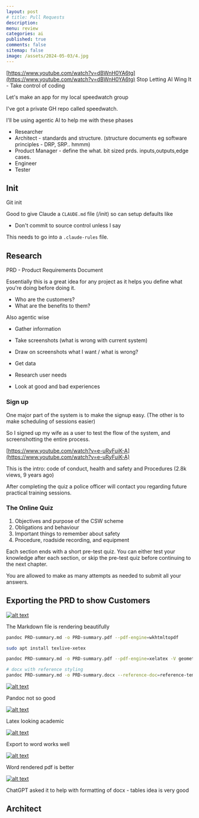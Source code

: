```yaml
---
layout: post
# title: Pull Requests 
description: 
menu: review
categories: ai 
published: true 
comments: false     
sitemap: false
image: /assets/2024-05-03/4.jpg
---
```


<!-- [![alt text](/assets/2025-08-30/6.jpg "Volcano")](/assets/2025-08-30/6.jpg) -->

[https://www.youtube.com/watch?v=dBWnH0YA6tg](https://www.youtube.com/watch?v=dBWnH0YA6tg) Stop Letting AI Wing It - Take control of coding

Let's make an app for my local speedwatch group

I've got a private GH repo called speedwatch.

I'll be using agentic AI to help me with these phases

- Researcher
- Architect - standards and structure. (structure documents eg software principles - DRP, SRP.. hmmm)
- Product Manager - define the what. bit sized prds. inputs,outputs,edge cases.
- Engineer
- Tester

## Init

Git init

Good to give Claude a `CLAUDE.md` file (/init) so can setup defaults like

- Don't commit to source control unless I say

This needs to go into a `.claude-rules` file.

## Research

PRD - Product Requirements Document

Essentially this is a great idea for any project as it helps you define what you're doing before doing it. 

- Who are the customers?
- What are the benefits to them?

Also agentic wise

- Gather information
- Take screenshots (what is wrong with current system)
- Draw on screenshots what I want / what is wrong?

- Get data
- Research user needs
- Look at good and bad experiences


### Sign up

One major part of the system is to make the signup easy. (The other is to make scheduling of sessions easier)

So I signed up my wife as a user to test the flow of the system, and screenshotting the entire process.

[https://www.youtube.com/watch?v=e-uRyFuiK-A](https://www.youtube.com/watch?v=e-uRyFuiK-A)

This is the intro: code of conduct, health and safety and Procedures (2.8k views, 9 years ago)

After completing the quiz a police officer will contact you regarding future practical training sessions.

### The Online Quiz

1. Objectives and purpose of the CSW scheme
2. Obligations and behaviour
3. Important things to remember about safety
4. Procedure, roadside recording, and equipment

Each section ends with a short pre-test quiz. You can either test your knowledge after each section, or skip the pre-test quiz before continuing to the next chapter.

You are allowed to make as many attempts as needed to submit all your answers.


## Exporting the PRD to show Customers

[![alt text](/assets/2025-09-04/1.jpg "Render of MD really good")](/assets/2025-09-04/1.jpg)

The Markdown file is rendering beautifully

```bash
pandoc PRD-summary.md -o PRD-summary.pdf --pdf-engine=wkhtmltopdf

sudo apt install texlive-xetex

pandoc PRD-summary.md -o PRD-summary.pdf --pdf-engine=xelatex -V geometry:margin=1in -V fontsize=11pt

# docx with reference styling
pandoc PRD-summary.md -o PRD-summary.docx --reference-doc=reference-template.docx
```

[![alt text](/assets/2025-09-04/2.jpg "Pandoc Not so good")](/assets/2025-09-04/2.jpg)

Pandoc not so good


[![alt text](/assets/2025-09-04/3.jpg "LaTeX looking academic")](/assets/2025-09-04/3.jpg)

Latex looking academic


[![alt text](/assets/2025-09-04/5.jpg "Export to word works well")](/assets/2025-09-04/5.jpg)

Export to word works well

[![alt text](/assets/2025-09-04/4.jpg "Word rendered PDF is better")](/assets/2025-09-04/4.jpg)

Word rendered pdf is better

[![alt text](/assets/2025-09-04/6.jpg "ChatGPT asked it to help with formatting of docx")](/assets/2025-09-04/6.jpg)

ChatGPT asked it to help with formatting of docx - tables idea is very good

## Architect

